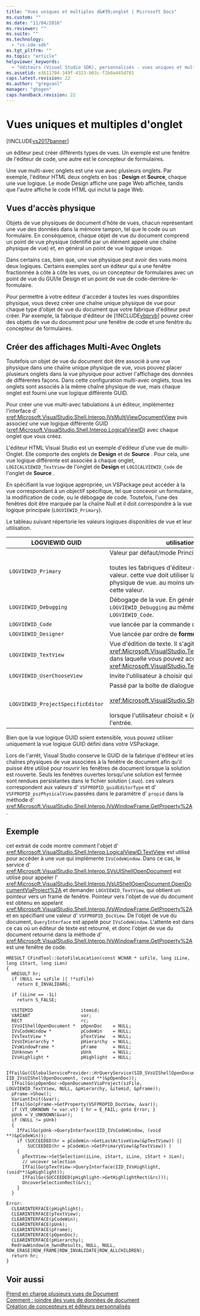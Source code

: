 ```yaml
---
title: "Vues uniques et multiples d&#39;onglet | Microsoft Docs"
ms.custom: ""
ms.date: "11/04/2016"
ms.reviewer: ""
ms.suite: ""
ms.technology: 
  - "vs-ide-sdk"
ms.tgt_pltfrm: ""
ms.topic: "article"
helpviewer_keywords: 
  - "éditeurs (Visual Studio SDK), personnalisés - vues uniques et multiples d'onglet"
ms.assetid: e3611704-349f-4323-b03c-f2b0a445d781
caps.latest.revision: 22
ms.author: "gregvanl"
manager: "ghogen"
caps.handback.revision: 22
---
```

# Vues uniques et multiples d&#39;onglet
[!INCLUDE[vs2017banner](../code-quality/includes/vs2017banner.md)]

un éditeur peut créer différents types de vues.  Un exemple est une fenêtre de l'éditeur de code, une autre est le concepteur de formulaires.  
  
 Une vue multi\-avec onglets est une vue avec plusieurs onglets.  Par exemple, l'éditeur HTML deux onglets en bas : **Design** et **Source**, chaque une vue logique.  Le mode Design affiche une page Web affichée, tandis que l'autre affiche le code HTML qui inclut la page Web.  
  
## Vues d'accès physique  
 Objets de vue physiques de document d'hôte de vues, chacun représentant une vue des données dans la mémoire tampon, tel que le code ou un formulaire.  En conséquence, chaque objet de vue du document comprend un point de vue physique \(identifié par un élément appelé une chaîne physique de vue\) et, en général un point de vue logique unique.  
  
 Dans certains cas, bien que, une vue physique peut avoir des vues moins deux logiques.  Certains exemples sont un éditeur qui a une fenêtre fractionnée à côte à côte les vues, ou un concepteur de formulaires avec un point de vue du GUI\/le Design et un point de vue de code\-derrière\-le\-formulaire.  
  
 Pour permettre à votre éditeur d'accéder à toutes les vues disponibles physique, vous devez créer une chaîne unique physique de vue pour chaque type d'objet de vue du document que votre fabrique d'éditeur peut créer.  Par exemple, la fabrique d'éditeur de [!INCLUDE[vbprvb](../code-quality/includes/vbprvb_md.md)] pouvez créer des objets de vue du document pour une fenêtre de code et une fenêtre du concepteur de formulaires.  
  
## Créer des affichages Multi\-Avec Onglets  
 Toutefois un objet de vue du document doit être associé à une vue physique dans une chaîne unique physique de vue, vous pouvez placer plusieurs onglets dans la vue physique pour activer l'affichage des données de différentes façons.  Dans cette configuration multi\-avec onglets, tous les onglets sont associés à la même chaîne physique de vue, mais chaque onglet est fourni une vue logique différente GUID.  
  
 Pour créer une vue multi\-avec tabulations à un éditeur, implémentez l'interface d' <xref:Microsoft.VisualStudio.Shell.Interop.IVsMultiViewDocumentView> puis associez une vue logique différente GUID \(<xref:Microsoft.VisualStudio.Shell.Interop.LogicalViewID>\) avec chaque onglet que vous créez.  
  
 L'éditeur HTML Visual Studio est un exemple d'éditeur d'une vue de multi\-Onglet.  Elle comporte des onglets de **Design** et de **Source** .  Pour cela, une vue logique différente est associée à chaque onglet, `LOGICALVIEWID_TextView` de l'onglet de **Design** et `LOGICALVIEWID_Code` de l'onglet de **Source** .  
  
 En spécifiant la vue logique appropriée, un VSPackage peut accéder à la vue correspondant à un objectif spécifique, tel que concevoir un formulaire, la modification de code, ou le débogage de code.  Toutefois, l'une des fenêtres doit être marquée par la chaîne Null et il doit correspondre à la vue logique principale \(`LOGVIEWID_Primary`\).  
  
 Le tableau suivant répertorie les valeurs logiques disponibles de vue et leur utilisation.  
  
|LOGVIEWID GUID|utilisation recommandée|  
|--------------------|-----------------------------|  
|`LOGVIEWID_Primary`|Valeur par défaut\/mode Principal de fabrique d'éditeur.<br /><br /> toutes les fabriques d'éditeur doivent prendre en charge cette valeur.  cette vue doit utiliser la chaîne Null comme sa chaîne physique de vue.  au moins une vue logique doit être définie à cette valeur.|  
|`LOGVIEWID_Debugging`|Débogage de la vue.  En général, les mappages d' `LOGVIEWID_Debugging` au même s'affichent en tant que `LOGVIEWID_Code`.|  
|`LOGVIEWID_Code`|vue lancée par la commande d' **Afficher le code** .|  
|`LOGVIEWID_Designer`|Vue lancée par ordre de **formulaire de vue** .|  
|`LOGVIEWID_TextView`|Vue d'édition de texte.  Il s'agit de la vue qui retourne <xref:Microsoft.VisualStudio.TextManager.Interop.IVsCodeWindow>, dans laquelle vous pouvez accéder à <xref:Microsoft.VisualStudio.TextManager.Interop.IVsTextView>.|  
|`LOGVIEWID_UserChooseView`|Invite l'utilisateur à choisir qui s'affichent à utiliser.|  
|`LOGVIEWID_ProjectSpecificEditor`|Passé par la boîte de dialogue d' **Ouvrir avec** valeur<br /><br /> <xref:Microsoft.VisualStudio.Shell.Interop.IVsProject.OpenItem%2A><br /><br /> lorsque l'utilisateur choisit « \(éditeur par défaut du projet\) » l'entrée.|  
  
 Bien que la vue logique GUID soient extensible, vous pouvez utiliser uniquement la vue logique GUID défini dans votre VSPackage.  
  
 Lors de l'arrêt, Visual Studio conserve le GUID de la fabrique d'éditeur et les chaînes physiques de vue associées à la fenêtre de document afin qu'il puisse être utilisé pour rouvrir les fenêtres de document lorsque la solution est rouverte.  Seuls les fenêtres ouvertes lorsqu'une solution est fermée sont rendues persistantes dans le fichier solution \(.suo\).  ces valeurs correspondent aux valeurs d' `VSFPROPID_guidEditorType` et d' `VSFPROPID_pszPhysicalView` passées dans le paramètre d' `propid` dans la méthode d' <xref:Microsoft.VisualStudio.Shell.Interop.IVsWindowFrame.GetProperty%2A> .  
  
## Exemple  
 cet extrait de code montre comment l'objet d' <xref:Microsoft.VisualStudio.Shell.Interop.LogicalViewID.TextView> est utilisé pour accéder à une vue qui implémente `IVsCodeWindow`.  Dans ce cas, le service d' <xref:Microsoft.VisualStudio.Shell.Interop.SVsUIShellOpenDocument> est utilisé pour appeler l' <xref:Microsoft.VisualStudio.Shell.Interop.IVsUIShellOpenDocument.OpenDocumentViaProject%2A> et demander `LOGVIEWID_TextView`, qui obtient un pointeur vers un frame de fenêtre.  Pointeur vers l'objet de vue du document est obtenu en appelant <xref:Microsoft.VisualStudio.Shell.Interop.IVsWindowFrame.GetProperty%2A> et en spécifiant une valeur d' `VSFPROPID_DocView`.  De l'objet de vue du document, `QueryInterface` est appelé pour `IVsCodeWindow`.  L'attente est dans ce cas où un éditeur de texte est retourné, et donc l'objet de vue du document retourné dans la méthode d' <xref:Microsoft.VisualStudio.Shell.Interop.IVsWindowFrame.GetProperty%2A> est une fenêtre de code.  
  
```cpp#  
HRESULT CFindTool::GotoFileLocation(const WCHAR * szFile, long iLine, long iStart, long iLen)  
{  
  HRESULT hr;  
  if (NULL == szFile || !*szFile)  
    return E_INVALIDARG;  
  
  if (iLine == -1L)  
    return S_FALSE;  
  
  VSITEMID                  itemid;  
  VARIANT                   var;  
  RECT                      rc;  
  IVsUIShellOpenDocument *  pOpenDoc    = NULL;  
  IVsCodeWindow *           pCodeWin    = NULL;  
  IVsTextView *             pTextView   = NULL;  
  IVsUIHierarchy *          pHierarchy  = NULL;  
  IVsWindowFrame *          pFrame      = NULL;  
  IUnknown *                pUnk        = NULL;  
  IVsHighlight *            pHighlight  = NULL;  
  
  IfFailGo(CGlobalServiceProvider::HrQueryService(SID_SVsUIShellOpenDocument, IID_IVsUIShellOpenDocument, (void **)&pOpenDoc));  
  IfFailGo(pOpenDoc->OpenDocumentViaProject(szFile, LOGVIEWID_TextView, NULL, &pHierarchy, &itemid, &pFrame));  
  pFrame->Show();  
  VariantInit(&var);  
  IfFailGo(pFrame->GetProperty(VSFPROPID_DocView, &var));  
  if (VT_UNKNOWN != var.vt) { hr = E_FAIL; goto Error; }  
  pUnk = V_UNKNOWN(&var);  
  if (NULL != pUnk)  
  {  
    IfFailGo(pUnk->QueryInterface(IID_IVsCodeWindow, (void **)&pCodeWin));  
    if (SUCCEEDED(hr = pCodeWin->GetLastActiveView(&pTextView)) ||  
        SUCCEEDED(hr = pCodeWin->GetPrimaryView(&pTextView)) )  
    {  
      pTextView->SetSelection(iLine, iStart, iLine, iStart + iLen);  
      // uncover selection  
      IfFailGo(pTextView->QueryInterface(IID_IVsHighlight, (void**)&pHighlight));  
      IfFailGo(SUCCEEDED(pHighlight->GetHighlightRect(&rc)));  
      UncoverSelectionRect(&rc);  
    }  
  }  
  
Error:  
  CLEARINTERFACE(pHighlight);  
  CLEARINTERFACE(pTextView);  
  CLEARINTERFACE(pCodeWin);  
  CLEARINTERFACE(pUnk);  
  CLEARINTERFACE(pFrame);  
  CLEARINTERFACE(pOpenDoc);  
  CLEARINTERFACE(pHierarchy);  
  RedrawWindow(m_hwndResults, NULL, NULL, RDW_ERASE|RDW_FRAME|RDW_INVALIDATE|RDW_ALLCHILDREN);  
  return hr;  
}  
```  
  
## Voir aussi  
 [Prend en charge plusieurs vues de Document](../extensibility/supporting-multiple-document-views.md)   
 [Comment : joindre des vues de données de document](../extensibility/how-to-attach-views-to-document-data.md)   
 [Création de concepteurs et éditeurs personnalisés](../extensibility/creating-custom-editors-and-designers.md)